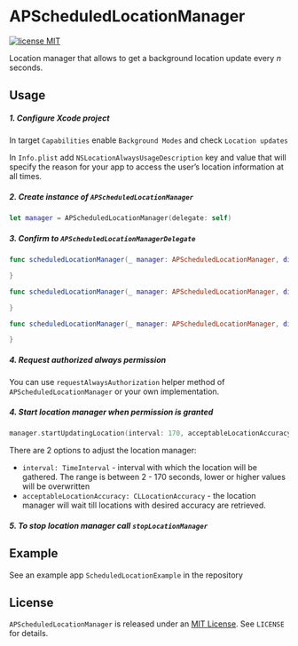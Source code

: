 # APScheduledLocationManager
 [![license MIT](https://img.shields.io/cocoapods/l/JSQCoreDataKit.svg)][mitLink]
 
 Location manager that allows to get a background location update every *n* seconds.
 
## Usage 
##### 1. Configure Xcode project

In target ````Capabilities```` enable ````Background Modes```` and check ````Location updates````

In ````Info.plist```` add ````NSLocationAlwaysUsageDescription```` key and value that will specify the reason for your app to access the user’s location information at all times.

##### 2. Create instance of `APScheduledLocationManager`

````swift
let manager = APScheduledLocationManager(delegate: self)
````
##### 3. Confirm to ````APScheduledLocationManagerDelegate```` 

````swift
func scheduledLocationManager(_ manager: APScheduledLocationManager, didFailWithError error: Error){

}

func scheduledLocationManager(_ manager: APScheduledLocationManager, didUpdateLocations locations: [CLLocation]) {

}

func scheduledLocationManager(_ manager: APScheduledLocationManager, didChangeAuthorization status: CLAuthorizationStatus) {

}
````
##### 4. Request authorized always permission

You can use ````requestAlwaysAuthorization```` helper method of ````APScheduledLocationManager```` or your own implementation. 



##### 4. Start location manager when permission is granted

````swift
manager.startUpdatingLocation(interval: 170, acceptableLocationAccuracy: 100)
````
There are 2 options to adjust the location manager: 

- ````interval: TimeInterval```` - interval with which the location will be gathered. The range is between 2 - 170 seconds, lower or higher values will be overwritten
- ````acceptableLocationAccuracy: CLLocationAccuracy```` - the location manager will wait till locations with desired accuracy are retrieved. 


##### 5. To stop location manager call ````stopLocationManager````

## Example 

See an example app ````ScheduledLocationExample```` in the repository 

## License

`APScheduledLocationManager` is released under an [MIT License][mitLink]. See `LICENSE` for details.

[mitLink]:http://opensource.org/licenses/MIT